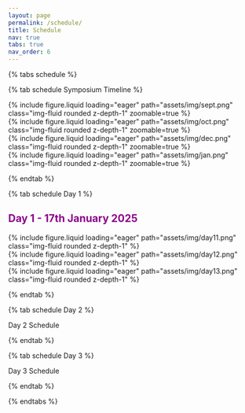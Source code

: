 ```yaml
---
layout: page
permalink: /schedule/
title: Schedule
nav: true
tabs: true
nav_order: 6
---
```


{% tabs schedule %}

{% tab schedule Symposium Timeline %}

<div class="row mt-3">
    	<div class="col-sm mt-3 mt-md-0">
       	{% include figure.liquid loading="eager" path="assets/img/sept.png" class="img-fluid rounded z-depth-1" zoomable=true %}
	</div>
	<div class="col-sm mt-3 mt-md-0">
        {% include figure.liquid loading="eager" path="assets/img/oct.png" class="img-fluid rounded z-depth-1" zoomable=true %}
    	</div>
</div>

<div class="row mt-3">
	<div class="col-sm mt-3 mt-md-0">
	{% include figure.liquid loading="eager" path="assets/img/dec.png" class="img-fluid rounded z-depth-1" zoomable=true %}
    	</div>
    	<div class="col-sm mt-3 mt-md-0">
	{% include figure.liquid loading="eager" path="assets/img/jan.png" class="img-fluid rounded z-depth-1" zoomable=true %}
	</div>
</div>

{% endtab %}

{% tab schedule Day 1 %}

<h2 style="color:DarkMagenta;"><b>Day 1 - 17th January 2025</b></h2>

<div class="row mt-3">
    <div class="col-sm mt-3 mt-md-0">
        {% include figure.liquid loading="eager" path="assets/img/day11.png" class="img-fluid rounded z-depth-1" %}
    </div>
</div>

<div class="row mt-3">
    <div class="col-sm mt-3 mt-md-0">
        {% include figure.liquid loading="eager" path="assets/img/day12.png" class="img-fluid rounded z-depth-1" %}
    </div>
</div>

<div class="row mt-3">
    <div class="col-sm mt-3 mt-md-0">
        {% include figure.liquid loading="eager" path="assets/img/day13.png" class="img-fluid rounded z-depth-1" %}
    </div>
</div>

{% endtab %}

{% tab schedule Day 2 %}

Day 2 Schedule

{% endtab %}

{% tab schedule Day 3 %}

Day 3 Schedule

{% endtab %}

{% endtabs %}
